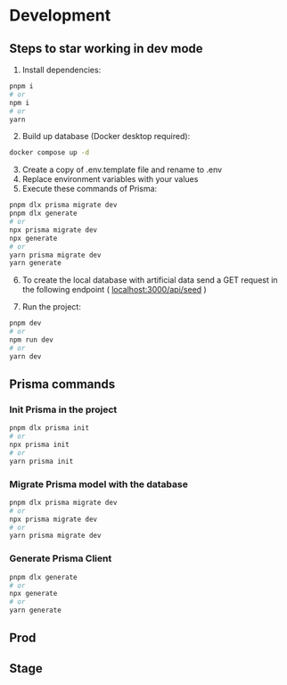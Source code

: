 # Development

## Steps to star working in dev mode

1. Install dependencies:

```bash
pnpm i
# or
npm i
# or
yarn
```

2. Build up database (Docker desktop required):

```bash
docker compose up -d
```

3. Create a copy of .env.template file and rename to .env
4. Replace environment variables with your values
5. Execute these commands of Prisma:

```bash
pnpm dlx prisma migrate dev
pnpm dlx generate
# or
npx prisma migrate dev
npx generate
# or
yarn prisma migrate dev
yarn generate
```

6. To create the local database with artificial data send a GET request in the following endpoint ( [localhost:3000/api/seed](localhost:3000/api/seed) )

7. Run the project:

```bash
pnpm dev
# or
npm run dev
# or
yarn dev
```

## Prisma commands

### Init Prisma in the project

<!-- Este comando iniciara prisma en el proyecto, creara un archivo .env si no lo tenemos con la variable de entorno a la base de datos y una carpeta en el root llamada "prisma" con un archivo para agregar las configuraciones de modelos, etc -->

```bash
pnpm dlx prisma init
# or
npx prisma init
# or
yarn prisma init
```

### Migrate Prisma model with the database

<!-- Este comando hara que cuando creemos un elemento en la base de datos, Prisma verifique si lo que se esta enviando coincide con el modelo en el archivo "schema.prisma" antes de almacenarlo en la DB.
Recordar que cada vez que hagamos un cambio en el archivo de prisma habrá que realizar la migración nuevamente -->

```bash
pnpm dlx prisma migrate dev
# or
npx prisma migrate dev
# or
yarn prisma migrate dev
```

### Generate Prisma Client

<!-- Esto nos generara un cliente de prisma para poder manipular la base de datos -->

```bash
pnpm dlx generate
# or
npx generate
# or
yarn generate
```

## Prod

## Stage
